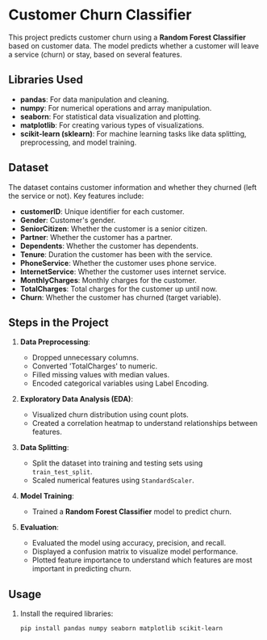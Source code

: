 # Customer Churn Classifier

This project predicts customer churn using a **Random Forest Classifier** based on customer data. The model predicts whether a customer will leave a service (churn) or stay, based on several features.

## Libraries Used

- **pandas**: For data manipulation and cleaning.
- **numpy**: For numerical operations and array manipulation.
- **seaborn**: For statistical data visualization and plotting.
- **matplotlib**: For creating various types of visualizations.
- **scikit-learn (sklearn)**: For machine learning tasks like data splitting, preprocessing, and model training.

## Dataset

The dataset contains customer information and whether they churned (left the service or not). Key features include:

- **customerID**: Unique identifier for each customer.
- **Gender**: Customer's gender.
- **SeniorCitizen**: Whether the customer is a senior citizen.
- **Partner**: Whether the customer has a partner.
- **Dependents**: Whether the customer has dependents.
- **Tenure**: Duration the customer has been with the service.
- **PhoneService**: Whether the customer uses phone service.
- **InternetService**: Whether the customer uses internet service.
- **MonthlyCharges**: Monthly charges for the customer.
- **TotalCharges**: Total charges for the customer up until now.
- **Churn**: Whether the customer has churned (target variable).

## Steps in the Project

1. **Data Preprocessing**:
   - Dropped unnecessary columns.
   - Converted 'TotalCharges' to numeric.
   - Filled missing values with median values.
   - Encoded categorical variables using Label Encoding.

2. **Exploratory Data Analysis (EDA)**:
   - Visualized churn distribution using count plots.
   - Created a correlation heatmap to understand relationships between features.

3. **Data Splitting**:
   - Split the dataset into training and testing sets using `train_test_split`.
   - Scaled numerical features using `StandardScaler`.

4. **Model Training**:
   - Trained a **Random Forest Classifier** model to predict churn.

5. **Evaluation**:
   - Evaluated the model using accuracy, precision, and recall.
   - Displayed a confusion matrix to visualize model performance.
   - Plotted feature importance to understand which features are most important in predicting churn.

## Usage

1. Install the required libraries:
   ```bash
   pip install pandas numpy seaborn matplotlib scikit-learn
